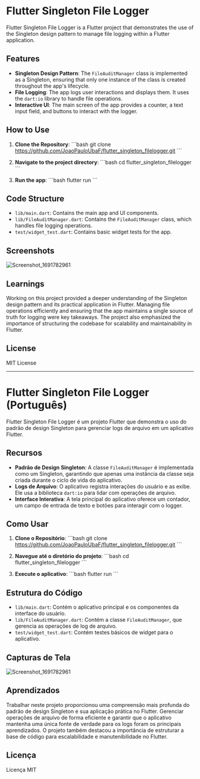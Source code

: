 # Flutter Singleton File Logger

Flutter Singleton File Logger is a Flutter project that demonstrates the use of the Singleton design pattern to manage file logging within a Flutter application.

## Features

- **Singleton Design Pattern**: The `FileAuditManager` class is implemented as a Singleton, ensuring that only one instance of the class is created throughout the app's lifecycle.
- **File Logging**: The app logs user interactions and displays them. It uses the `dart:io` library to handle file operations.
- **Interactive UI**: The main screen of the app provides a counter, a text input field, and buttons to interact with the logger.

## How to Use

1. **Clone the Repository**:
   \```bash
   git clone https://github.com/JoaoPauloUbaF/flutter_singleton_filelogger.git
   \```

2. **Navigate to the project directory**:
   \```bash
   cd flutter_singleton_filelogger
   \```

3. **Run the app**:
   \```bash
   flutter run
   \```

## Code Structure

- `lib/main.dart`: Contains the main app and UI components.
- `lib/FileAuditManager.dart`: Contains the `FileAuditManager` class, which handles file logging operations.
- `test/widget_test.dart`: Contains basic widget tests for the app.

## Screenshots

![Screenshot_1691782961](https://github.com/JoaoPauloUbaF/flutter_singleton_filelogger/assets/52152762/84b62b72-b3ca-4de7-be8a-1fa5df8e9625)

## Learnings

Working on this project provided a deeper understanding of the Singleton design pattern and its practical application in Flutter. Managing file operations efficiently and ensuring that the app maintains a single source of truth for logging were key takeaways. The project also emphasized the importance of structuring the codebase for scalability and maintainability in Flutter.

## License

MIT License

---

# Flutter Singleton File Logger (Português)

Flutter Singleton File Logger é um projeto Flutter que demonstra o uso do padrão de design Singleton para gerenciar logs de arquivo em um aplicativo Flutter.

## Recursos

- **Padrão de Design Singleton**: A classe `FileAuditManager` é implementada como um Singleton, garantindo que apenas uma instância da classe seja criada durante o ciclo de vida do aplicativo.
- **Logs de Arquivo**: O aplicativo registra interações do usuário e as exibe. Ele usa a biblioteca `dart:io` para lidar com operações de arquivo.
- **Interface Interativa**: A tela principal do aplicativo oferece um contador, um campo de entrada de texto e botões para interagir com o logger.

## Como Usar

1. **Clone o Repositório**:
   \```bash
   git clone https://github.com/JoaoPauloUbaF/flutter_singleton_filelogger.git
   \```

2. **Navegue até o diretório do projeto**:
   \```bash
   cd flutter_singleton_filelogger
   \```

3. **Execute o aplicativo**:
   \```bash
   flutter run
   \```

## Estrutura do Código

- `lib/main.dart`: Contém o aplicativo principal e os componentes da interface do usuário.
- `lib/FileAuditManager.dart`: Contém a classe `FileAuditManager`, que gerencia as operações de log de arquivo.
- `test/widget_test.dart`: Contém testes básicos de widget para o aplicativo.

## Capturas de Tela

![Screenshot_1691782961](https://github.com/JoaoPauloUbaF/flutter_singleton_filelogger/assets/52152762/84b62b72-b3ca-4de7-be8a-1fa5df8e9625)


## Aprendizados

Trabalhar neste projeto proporcionou uma compreensão mais profunda do padrão de design Singleton e sua aplicação prática no Flutter. Gerenciar operações de arquivo de forma eficiente e garantir que o aplicativo mantenha uma única fonte de verdade para os logs foram os principais aprendizados. O projeto também destacou a importância de estruturar a base de código para escalabilidade e manutenibilidade no Flutter.

## Licença

Licença MIT
